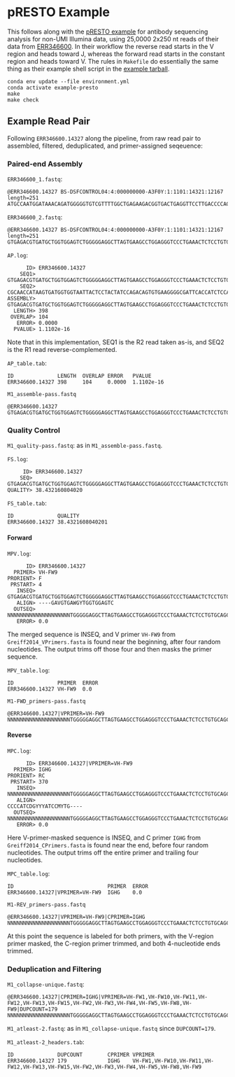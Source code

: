# pRESTO Example

This follows along with the [pRESTO example] for antibody sequencing analysis
for non-UMI Illumina data, using 25,0000 2x250 nt reads of their data from
[ERR346600].  In their workflow the reverse read starts in the V region and
heads toward J, whereas the forward read starts in the constant region and
heads toward V.  The rules in `Makefile` do essentially the same thing as their
example shell script in the [example tarball].

    conda env update --file environment.yml
    conda activate example-presto
    make
    make check

## Example Read Pair

Following `ERR346600.14327` along the pipeline, from raw read pair to
assembled, filtered, deduplicated, and primer-assigned seqeuence:

### Paired-end Assembly

`ERR346600_1.fastq`:

    @ERR346600.14327 BS-DSFCONTROL04:4:000000000-A3F0Y:1:1101:14321:12167 length=251
    ATGCCAATGGATAAACAGATGGGGGTGTCGTTTTGGCTGAGAAGACGGTGACTGAGGTTCCTTGACCCCAGTAGTCCATAGCGCCATACCTCATTCTCGACCTCGCACAGTAATACATGGCTGTGTCCTCAGACTTCAGACTACTCATTTGCAGGTACAGGTTATTCTTGGCATTGTCTCTGGAGATGGTGAATCGCCCCTTCACACTGTCTGGATAGTAGGAGTAATTACCACCATCACTTATGGTTGCG

`ERR346600_2.fastq`:

    @ERR346600.14327 BS-DSFCONTROL04:4:000000000-A3F0Y:1:1101:14321:12167 length=251
    GTGAGACGTGATGCTGGTGGAGTCTGGGGGAGGCTTAGTGAAGCCTGGAGGGTCCCTGAAACTCTCCTGTGCAGCCTCTGGATTCACTTTCAGTGACTATTATATATATTGGCTTCGCCAGACTCCGGAAAAGAGGCTGGAGTGGGTCGCAACCATAAGTGATGGTGGTAATTACTCCTACTATCCAGACAGTGTGAAGGGGCGATTCACCATCTCCAGAGACAATGCCAAGAATAACCTGTACCTGCAAA

`AP.log`:

          ID> ERR346600.14327
        SEQ1> GTGAGACGTGATGCTGGTGGAGTCTGGGGGAGGCTTAGTGAAGCCTGGAGGGTCCCTGAAACTCTCCTGTGCAGCCTCTGGATTCACTTTCAGTGACTATTATATATATTGGCTTCGCCAGACTCCGGAAAAGAGGCTGGAGTGGGTCGCAACCATAAGTGATGGTGGTAATTACTCCTACTATCCAGACAGTGTGAAGGGGCGATTCACCATCTCCAGAGACAATGCCAAGAATAACCTGTACCTGCAAA
        SEQ2>                                                                                                                                                    CGCAACCATAAGTGATGGTGGTAATTACTCCTACTATCCAGACAGTGTGAAGGGGCGATTCACCATCTCCAGAGACAATGCCAAGAATAACCTGTACCTGCAAATGAGTAGTCTGAAGTCTGAGGACACAGCCATGTATTACTGTGCGAGGTCGAGAATGAGGTATGGCGCTATGGACTACTGGGGTCAAGGAACCTCAGTCACCGTCTTCTCAGCCAAAACGACACCCCCATCTGTTTATCCATTGGCAT
    ASSEMBLY> GTGAGACGTGATGCTGGTGGAGTCTGGGGGAGGCTTAGTGAAGCCTGGAGGGTCCCTGAAACTCTCCTGTGCAGCCTCTGGATTCACTTTCAGTGACTATTATATATATTGGCTTCGCCAGACTCCGGAAAAGAGGCTGGAGTGGGTCGCAACCATAAGTGATGGTGGTAATTACTCCTACTATCCAGACAGTGTGAAGGGGCGATTCACCATCTCCAGAGACAATGCCAAGAATAACCTGTACCTGCAAATGAGTAGTCTGAAGTCTGAGGACACAGCCATGTATTACTGTGCGAGGTCGAGAATGAGGTATGGCGCTATGGACTACTGGGGTCAAGGAACCTCAGTCACCGTCTTCTCAGCCAAAACGACACCCCCATCTGTTTATCCATTGGCAT
      LENGTH> 398
     OVERLAP> 104
       ERROR> 0.0000
      PVALUE> 1.1102e-16

Note that in this implementation, SEQ1 is the R2 read taken as-is, and SEQ2 is the R1 read reverse-complemented.

`AP_table.tab`:

    ID              LENGTH  OVERLAP ERROR   PVALUE
    ERR346600.14327 398     104     0.0000  1.1102e-16

`M1_assemble-pass.fastq`

    @ERR346600.14327
    GTGAGACGTGATGCTGGTGGAGTCTGGGGGAGGCTTAGTGAAGCCTGGAGGGTCCCTGAAACTCTCCTGTGCAGCCTCTGGATTCACTTTCAGTGACTATTATATATATTGGCTTCGCCAGACTCCGGAAAAGAGGCTGGAGTGGGTCGCAACCATAAGTGATGGTGGTAATTACTCCTACTATCCAGACAGTGTGAAGGGGCGATTCACCATCTCCAGAGACAATGCCAAGAATAACCTGTACCTGCAAATGAGTAGTCTGAAGTCTGAGGACACAGCCATGTATTACTGTGCGAGGTCGAGAATGAGGTATGGCGCTATGGACTACTGGGGTCAAGGAACCTCAGTCACCGTCTTCTCAGCCAAAACGACACCCCCATCTGTTTATCCATTGGCAT

### Quality Control

`M1_quality-pass.fastq`: as in `M1_assemble-pass.fastq`.

`FS.log`:

         ID> ERR346600.14327
        SEQ> GTGAGACGTGATGCTGGTGGAGTCTGGGGGAGGCTTAGTGAAGCCTGGAGGGTCCCTGAAACTCTCCTGTGCAGCCTCTGGATTCACTTTCAGTGACTATTATATATATTGGCTTCGCCAGACTCCGGAAAAGAGGCTGGAGTGGGTCGCAACCATAAGTGATGGTGGTAATTACTCCTACTATCCAGACAGTGTGAAGGGGCGATTCACCATCTCCAGAGACAATGCCAAGAATAACCTGTACCTGCAAATGAGTAGTCTGAAGTCTGAGGACACAGCCATGTATTACTGTGCGAGGTCGAGAATGAGGTATGGCGCTATGGACTACTGGGGTCAAGGAACCTCAGTCACCGTCTTCTCAGCCAAAACGACACCCCCATCTGTTTATCCATTGGCAT
    QUALITY> 38.432160804020

`FS_table.tab`:

    ID              QUALITY
    ERR346600.14327 38.4321608040201

#### Forward

`MPV.log`:

          ID> ERR346600.14327
      PRIMER> VH-FW9
    PRORIENT> F
     PRSTART> 4
       INSEQ> GTGAGACGTGATGCTGGTGGAGTCTGGGGGAGGCTTAGTGAAGCCTGGAGGGTCCCTGAAACTCTCCTGTGCAGCCTCTGGATTCACTTTCAGTGACTATTATATATATTGGCTTCGCCAGACTCCGGAAAAGAGGCTGGAGTGGGTCGCAACCATAAGTGATGGTGGTAATTACTCCTACTATCCAGACAGTGTGAAGGGGCGATTCACCATCTCCAGAGACAATGCCAAGAATAACCTGTACCTGCAAATGAGTAGTCTGAAGTCTGAGGACACAGCCATGTATTACTGTGCGAGGTCGAGAATGAGGTATGGCGCTATGGACTACTGGGGTCAAGGAACCTCAGTCACCGTCTTCTCAGCCAAAACGACACCCCCATCTGTTTATCCATTGGCAT
       ALIGN> ----GAVGTGAWGYTGGTGGAGTC
      OUTSEQ>     NNNNNNNNNNNNNNNNNNNNTGGGGGAGGCTTAGTGAAGCCTGGAGGGTCCCTGAAACTCTCCTGTGCAGCCTCTGGATTCACTTTCAGTGACTATTATATATATTGGCTTCGCCAGACTCCGGAAAAGAGGCTGGAGTGGGTCGCAACCATAAGTGATGGTGGTAATTACTCCTACTATCCAGACAGTGTGAAGGGGCGATTCACCATCTCCAGAGACAATGCCAAGAATAACCTGTACCTGCAAATGAGTAGTCTGAAGTCTGAGGACACAGCCATGTATTACTGTGCGAGGTCGAGAATGAGGTATGGCGCTATGGACTACTGGGGTCAAGGAACCTCAGTCACCGTCTTCTCAGCCAAAACGACACCCCCATCTGTTTATCCATTGGCAT
       ERROR> 0.0

The merged sequence is INSEQ, and V primer `VH-FW9` from
`Greiff2014_VPrimers.fasta` is found near the beginning, after four random
nucleotides.  The output trims off those four and then masks the primer
sequence.

`MPV_table.log`:

    ID              PRIMER  ERROR
    ERR346600.14327 VH-FW9  0.0

`M1-FWD_primers-pass.fastq`

    @ERR346600.14327|VPRIMER=VH-FW9
    NNNNNNNNNNNNNNNNNNNNTGGGGGAGGCTTAGTGAAGCCTGGAGGGTCCCTGAAACTCTCCTGTGCAGCCTCTGGATTCACTTTCAGTGACTATTATATATATTGGCTTCGCCAGACTCCGGAAAAGAGGCTGGAGTGGGTCGCAACCATAAGTGATGGTGGTAATTACTCCTACTATCCAGACAGTGTGAAGGGGCGATTCACCATCTCCAGAGACAATGCCAAGAATAACCTGTACCTGCAAATGAGTAGTCTGAAGTCTGAGGACACAGCCATGTATTACTGTGCGAGGTCGAGAATGAGGTATGGCGCTATGGACTACTGGGGTCAAGGAACCTCAGTCACCGTCTTCTCAGCCAAAACGACACCCCCATCTGTTTATCCATTGGCAT

#### Reverse

`MPC.log`:

          ID> ERR346600.14327|VPRIMER=VH-FW9
      PRIMER> IGHG
    PRORIENT> RC
     PRSTART> 370
       INSEQ> NNNNNNNNNNNNNNNNNNNNTGGGGGAGGCTTAGTGAAGCCTGGAGGGTCCCTGAAACTCTCCTGTGCAGCCTCTGGATTCACTTTCAGTGACTATTATATATATTGGCTTCGCCAGACTCCGGAAAAGAGGCTGGAGTGGGTCGCAACCATAAGTGATGGTGGTAATTACTCCTACTATCCAGACAGTGTGAAGGGGCGATTCACCATCTCCAGAGACAATGCCAAGAATAACCTGTACCTGCAAATGAGTAGTCTGAAGTCTGAGGACACAGCCATGTATTACTGTGCGAGGTCGAGAATGAGGTATGGCGCTATGGACTACTGGGGTCAAGGAACCTCAGTCACCGTCTTCTCAGCCAAAACGACACCCCCATCTGTTTATCCATTGGCAT
       ALIGN>                                                                                                                                                                                                                                                                                                                                                                                   CCCCATCDGYYYATCCMYTG----
      OUTSEQ> NNNNNNNNNNNNNNNNNNNNTGGGGGAGGCTTAGTGAAGCCTGGAGGGTCCCTGAAACTCTCCTGTGCAGCCTCTGGATTCACTTTCAGTGACTATTATATATATTGGCTTCGCCAGACTCCGGAAAAGAGGCTGGAGTGGGTCGCAACCATAAGTGATGGTGGTAATTACTCCTACTATCCAGACAGTGTGAAGGGGCGATTCACCATCTCCAGAGACAATGCCAAGAATAACCTGTACCTGCAAATGAGTAGTCTGAAGTCTGAGGACACAGCCATGTATTACTGTGCGAGGTCGAGAATGAGGTATGGCGCTATGGACTACTGGGGTCAAGGAACCTCAGTCACCGTCTTCTCAGCCAAAACGACAC
       ERROR> 0.0

Here V-primer-masked sequence is INSEQ, and C primer `IGHG` from
`Greiff2014_CPrimers.fasta` is found near the end, before four random
nucleotides.  The output trims off the entire primer and trailing four
nucleotides.

`MPC_table.log`:

    ID                              PRIMER  ERROR
    ERR346600.14327|VPRIMER=VH-FW9  IGHG    0.0

`M1-REV_primers-pass.fastq`

    @ERR346600.14327|VPRIMER=VH-FW9|CPRIMER=IGHG
    NNNNNNNNNNNNNNNNNNNNTGGGGGAGGCTTAGTGAAGCCTGGAGGGTCCCTGAAACTCTCCTGTGCAGCCTCTGGATTCACTTTCAGTGACTATTATATATATTGGCTTCGCCAGACTCCGGAAAAGAGGCTGGAGTGGGTCGCAACCATAAGTGATGGTGGTAATTACTCCTACTATCCAGACAGTGTGAAGGGGCGATTCACCATCTCCAGAGACAATGCCAAGAATAACCTGTACCTGCAAATGAGTAGTCTGAAGTCTGAGGACACAGCCATGTATTACTGTGCGAGGTCGAGAATGAGGTATGGCGCTATGGACTACTGGGGTCAAGGAACCTCAGTCACCGTCTTCTCAGCCAAAACGACAC

At this point the sequence is labeled for both primers, with the V-region
primer masked, the C-region primer trimmed, and both 4-nucleotide ends trimmed.

### Deduplication and Filtering

`M1_collapse-unique.fastq`:

    @ERR346600.14327|CPRIMER=IGHG|VPRIMER=VH-FW1,VH-FW10,VH-FW11,VH-FW12,VH-FW13,VH-FW15,VH-FW2,VH-FW3,VH-FW4,VH-FW5,VH-FW8,VH-FW9|DUPCOUNT=179
    NNNNNNNNNNNNNNNNNNNNTGGGGGAGGCTTAGTGAAGCCTGGAGGGTCCCTGAAACTCTCCTGTGCAGCCTCTGGATTCACTTTCAGTGACTATTATATATATTGGCTTCGCCAGACTCCGGAAAAGAGGCTGGAGTGGGTCGCAACCATAAGTGATGGTGGTAATTACTCCTACTATCCAGACAGTGTGAAGGGGCGATTCACCATCTCCAGAGACAATGCCAAGAATAACCTGTACCTGCAAATGAGTAGTCTGAAGTCTGAGGACACAGCCATGTATTACTGTGCGAGGTCGAGAATGAGGTATGGCGCTATGGACTACTGGGGTCAAGGAACCTCAGTCACCGTCTTCTCAGCCAAAACGACAC

`M1_atleast-2.fastq`: as in `M1_collapse-unique.fastq` since `DUPCOUNT=179`.

`M1_atleast-2_headers.tab`:

    ID              DUPCOUNT        CPRIMER VPRIMER
    ERR346600.14327 179             IGHG    VH-FW1,VH-FW10,VH-FW11,VH-FW12,VH-FW13,VH-FW15,VH-FW2,VH-FW3,VH-FW4,VH-FW5,VH-FW8,VH-FW9


[pRESTO example]: https://presto.readthedocs.io/en/stable/workflows/Greiff2014_Workflow.html
[ERR346600]: https://www.ncbi.nlm.nih.gov/sra/ERR346600
[example tarball]: http://clip.med.yale.edu/immcantation/examples/Greiff2014_Example.tar.gz
